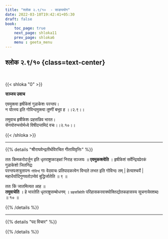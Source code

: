 ```yaml
---
title: "श्लोक २.९/१०  - साङ्ययोग"
date: 2022-03-10T19:42:41+05:30
draft: false
book:
    toc_page: true
    next_page: shloka11
    prev_page: shloka6
    menu : geeta_menu
---
```




## श्लोक २.९/१० {class=text-center}

<br/>

{{< shloka  "0"  >}}

**सञ्जय उवाच**

एवमुक्त्वा हृषीकेशं गुडाकेशः परन्तप।  
न योत्स्य इति गोविन्दमुक्त्वा तूष्णीं बभूव ह ।।२.९।।

तमुवाच हृषीकेशः प्रहसन्निव भारत।  
सेनयोरुभयोर्मध्ये विषीदन्तमिदं वचः।।२.१०।।

{{< /shloka >}}


---

{{% details "श्रीराघवेन्द्रतीर्थविरचित गीताविवृत्तिः" %}}

ततः किमकरोदर्जुन इति धृतराष्ट्राकाङ्क्षां निराह सञ्जयः ॥
**एवमुकक्‍त्वेति** । 
हृषीकेशं सर्वेन्द्रियप्रेरकं  
गुडाकेशो जितनिद्रः  
परन्तपःशत्रुतापनः 
`गोविन्दं` गाः वेदवाचः प्रतिपादकत्वेन विन्दते लभत इति गोविन्दः तम्‌ |  हेत्याश्चर्ये | महाधैर्यादिगुणवतोऽप्येवं  बुद्धिर्जातेति ॥ ९ ॥ 

ततः किं जातमित्यत आह ॥  
**तमुवाचेति** । हे भारतेति धृतराष्ट्रसम्बोधनम्‌ ।
`प्रहसन्निवेति` परिहासकरवाक्योक्तिद्योतकहासस्य सूचनायेवशब्दः ॥ १० ॥


{{% /details %}}


---

{{% details "पद विचार" %}}


{{% /details %}}
